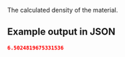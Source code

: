 The calculated density of the material.





## Example output in JSON

```json
6.5024819675331536
```

